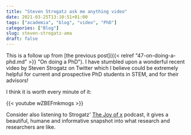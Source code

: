 ```yaml
---
title: "Steven Strogatz ask me anything video"
date: 2021-03-25T13:10:51+01:00
tags: ["academia", "blog", "video", "PhD"]
categories: ["Blog"]
slug: steven-strogatz-ama
draft: false
---
```


This is a follow up from [the previous post]({{< relref "47-on-doing-a-phd.md" >}} "On doing a PhD").
I have stumbled upon a wonderful recent video by Steven Strogatz on Twitter which I believe could be extremely helpful for current and prospective PhD students in STEM, and for their advisors!

I think it is worth every minute of it:

{{< youtube wZBEFmkmogs >}}

Consider also listening to Strogatz' [The Joy of x](https://www.quantamagazine.org/tag/the-joy-of-x/) podcast, it gives a beautiful, humane and informative snapshot into what research and researchers are like.